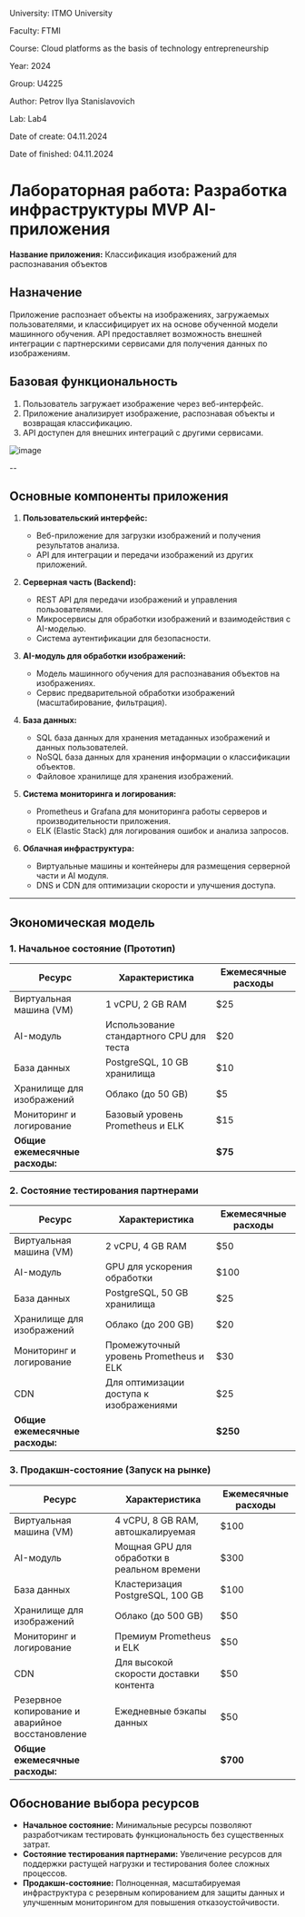 University: ITMO University

Faculty: FTMI

Course: Cloud platforms as the basis of technology entrepreneurship

Year: 2024

Group: U4225

Author: Petrov Ilya Stanislavovich

Lab: Lab4

Date of create: 04.11.2024

Date of finished: 04.11.2024
# Лабораторная работа: Разработка инфраструктуры MVP AI-приложения

**Название приложения:** Классификация изображений для распознавания объектов

## Назначение
Приложение распознает объекты на изображениях, загружаемых пользователями, и классифицирует их на основе обученной модели машинного обучения. API предоставляет возможность внешней интеграции с партнерскими сервисами для получения данных по изображениям.

## Базовая функциональность
1. Пользователь загружает изображение через веб-интерфейс.
2. Приложение анализирует изображение, распознавая объекты и возвращая классификацию.
3. API доступен для внешних интеграций с другими сервисами.

![image](https://github.com/user-attachments/assets/a66b2da2-61d5-4322-8e07-7de22016b28e)

--
## Основные компоненты приложения

1. **Пользовательский интерфейс:**
   - Веб-приложение для загрузки изображений и получения результатов анализа.
   - API для интеграции и передачи изображений из других приложений.

2. **Серверная часть (Backend):**
   - REST API для передачи изображений и управления пользователями.
   - Микросервисы для обработки изображений и взаимодействия с AI-моделью.
   - Система аутентификации для безопасности.

3. **AI-модуль для обработки изображений:**
   - Модель машинного обучения для распознавания объектов на изображениях.
   - Сервис предварительной обработки изображений (масштабирование, фильтрация).

4. **База данных:**
   - SQL база данных для хранения метаданных изображений и данных пользователей.
   - NoSQL база данных для хранения информации о классификации объектов.
   - Файловое хранилище для хранения изображений.

5. **Система мониторинга и логирования:**
   - Prometheus и Grafana для мониторинга работы серверов и производительности приложения.
   - ELK (Elastic Stack) для логирования ошибок и анализа запросов.

6. **Облачная инфраструктура:**
   - Виртуальные машины и контейнеры для размещения серверной части и AI модуля.
   - DNS и CDN для оптимизации скорости и улучшения доступа.

---

## Экономическая модель

### 1. Начальное состояние (Прототип)

| Ресурс                         | Характеристика                           | Ежемесячные расходы |
|--------------------------------|------------------------------------------|---------------------|
| Виртуальная машина (VM)        | 1 vCPU, 2 GB RAM                         | $25                |
| AI-модуль                      | Использование стандартного CPU для теста | $20                |
| База данных                    | PostgreSQL, 10 GB хранилища              | $10                |
| Хранилище для изображений      | Облако (до 50 GB)                        | $5                 |
| Мониторинг и логирование       | Базовый уровень Prometheus и ELK         | $15                |
| **Общие ежемесячные расходы:** |                                          | **$75**            |

### 2. Состояние тестирования партнерами

| Ресурс                         | Характеристика                           | Ежемесячные расходы |
|--------------------------------|------------------------------------------|---------------------|
| Виртуальная машина (VM)        | 2 vCPU, 4 GB RAM                         | $50                |
| AI-модуль                      | GPU для ускорения обработки              | $100               |
| База данных                    | PostgreSQL, 50 GB хранилища              | $25                |
| Хранилище для изображений      | Облако (до 200 GB)                       | $20                |
| Мониторинг и логирование       | Промежуточный уровень Prometheus и ELK   | $30                |
| CDN                            | Для оптимизации доступа к изображениями  | $25                |
| **Общие ежемесячные расходы:** |                                          | **$250**           |

### 3. Продакшн-состояние (Запуск на рынке)

| Ресурс                         | Характеристика                           | Ежемесячные расходы |
|--------------------------------|------------------------------------------|---------------------|
| Виртуальная машина (VM)        | 4 vCPU, 8 GB RAM, автошкалируемая        | $100               |
| AI-модуль                      | Мощная GPU для обработки в реальном времени | $300            |
| База данных                    | Кластеризация PostgreSQL, 100 GB         | $100               |
| Хранилище для изображений      | Облако (до 500 GB)                       | $50                |
| Мониторинг и логирование       | Премиум Prometheus и ELK                 | $50                |
| CDN                            | Для высокой скорости доставки контента   | $50                |
| Резервное копирование и аварийное восстановление | Ежедневные бэкапы данных | $50         |
| **Общие ежемесячные расходы:** |                                          | **$700**           |

## Обоснование выбора ресурсов

- **Начальное состояние:** Минимальные ресурсы позволяют разработчикам тестировать функциональность без существенных затрат.
- **Состояние тестирования партнерами:** Увеличение ресурсов для поддержки растущей нагрузки и тестирования более сложных процессов.
- **Продакшн-состояние:** Полноценная, масштабируемая инфраструктура с резервным копированием для защиты данных и улучшенным мониторингом для повышения отказоустойчивости.

